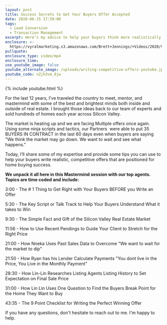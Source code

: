 ```yaml
---
layout: post
title: Success Secrets to Get Your Buyers Offer Accepted
date: 2020-06-15 17:59:00
tags:
  - Lead Conversion
  - Transaction Management
excerpt: Here’s my advice to help your buyers think more realistically.
enclosure: >-
  https://vyralmarketing.s3.amazonaws.com/Brett+Jennings/+Videos/2020/Success+Secrets+To+Get+Your+Buyers+Offer+Accepted.mp4
pullquote:
enclosure_type: video/mp4
enclosure_time:
use_youtube_image: false
youtube_alternate_image: /uploads/writing-competitive-offers-youtube.jpg
youtube_code: nZjk3vm_8jw
---
```


{% include youtube.html %}

For the last 12 years, I’ve traveled the country to meet, mentor, and mastermind with some of the best and brightest minds both inside and outside of real estate. I brought those ideas back to our team of experts and sold hundreds of homes each year across Silicon Valley.

The market is heating up and we are facing Multiple offers once again. Using some ninja scripts and tactics, our Partners&nbsp; were able to put 35 BUYERS IN CONTRACT in the last 60 days even when buyers are saying "We think the market may go down. We want to wait and see what happens."

Today, I’ll share some of my expertise and provide some tips you can use to help your buyers write realistic, competitive offers that are positioned for home buying success.

**We unpack it all here in this Mastermind session with our top agents. Topics are time coded and include:**

3:00 - The \# 1 Thing to Get Right with Your Buyers BEFORE you Write an Offer&nbsp;

5:30 - The Key Script or Talk Track to Help Your Buyers Understand What it takes to Win

9:30 - The Simple Fact and Gift of the Silicon Valley Real Estate Market&nbsp;

11:56 - How to Use Recent Pendings to Guide Your Client to Stretch for the Right Price

21:00 - How Nneka Uses Past Sales Data to Overcome "We want to wait for the market to dip"

21:50 - How Ryan has his Lender Calculate Payments "You dont live in the Price, You Live in the Monthly Payment"

28:30 - How Lin-Lin Researches Listing Agents Listing History to Set Expectation on Final Sale Price&nbsp;

31:00 - How Lin Lin Uses One Question to Find the Buyers Break Point for the Home They Want to Buy

43:35 - The 9 Point Checklist for Writing the Perfect Winning Offer

If you have any questions, don't hesitate to reach out to me. I'm happy to help.